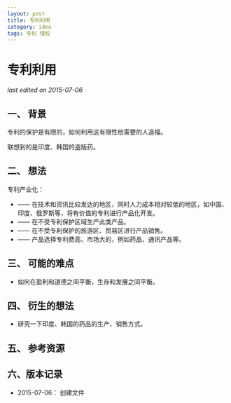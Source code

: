 ```yaml
---
layout: post
title: 专利利用
category: idea
tags: 专利 侵权
---
```


专利利用
===============
_last edited on 2015-07-06_

一、 背景
---------------

专利的保护是有限的，如何利用这有限性给需要的人造福。

联想到的是印度、韩国的盗版药。

二、 想法
---------------

专利产业化：

- —— 在技术和资讯比较发达的地区，同时人力成本相对较低的地区，如中国、印度、俄罗斯等，将有价值的专利进行产品化开发。
- —— 在不受专利保护区域生产此类产品。
- —— 在不受专利保护的旅游区、贸易区进行产品销售。
- —— 产品选择专利费高、市场大的，例如药品、通讯产品等。

三、 可能的难点
---------------
- 如何在盈利和道德之间平衡，生存和发展之间平衡。

四、 衍生的想法
---------------
- 研究一下印度、韩国的药品的生产、销售方式。

五、 参考资源
---------------


六、版本记录
---------------

- 2015-07-06： 创建文件
